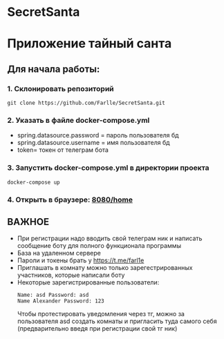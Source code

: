 # SecretSanta
# Приложение тайный санта 

## Для начала работы:

### 1. Склонировать репозиторий

```
git clone https://github.com/Farlle/SecretSanta.git
```

### 2. Указать в файле docker-compose.yml 

  - spring.datasource.password = пароль пользователя бд
  - spring.datasource.username = имя пользователя бд
  - token= токен от телеграм бота

### 3. Запустить docker-compose.yml в директории проекта
```
docker-compose up
```
### 4. Открыть в браузере: <a href="http://localhost:8080/home">8080/home<a>

## ВАЖНОЕ

- При регистрации надо вводить свой телеграм ник и написать сообщение боту для полного функционала программы
- База на удаленном сервере
- Пароли и токены брать у https://t.me/farl1e
- Приглашать в комнату можно только зарегестрированных участников, которые написали боту
- Некоторые зарегистрированные пользователи:
  ```
  Name: asd Password: asd
  Name Alexander Password: 123
  ```
  Чтобы протестировать уведомления через тг, можно за пользователя asd создать комнаты и пригласить туда самого себя (предварительно введя при регистрации свой тг ник)
